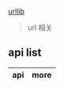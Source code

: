 [urllib](https://docs.python.org/zh-cn/3/library/urllib.html)

> url 相关

## api list

| api | more |
| --- | ---- |

